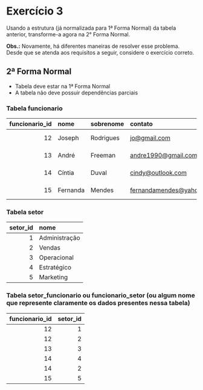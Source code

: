 # Exercício 3
Usando a estrutura (já normalizada para 1ª Forma Normal) da tabela anterior, transforme-a agora na 2° Forma Normal.

**Obs.:** Novamente, há diferentes maneiras de resolver esse problema. Desde que se atenda aos requisitos a seguir, considere o exercício correto.
## 2ª Forma Normal
- Tabela deve estar na 1ª Forma Normal
- A tabela não deve possuir dependências parciais

### Tabela funcionario
| funcionario_id | nome     | sobrenome | contato                  | telefone        | data_cadastro       |
|---------------:|:---------|:----------|:-------------------------|:----------------|:--------------------|
| 12             | Joseph   | Rodrigues | jo@gmail.com             | (35)998552-1445 | 2020-05-05 08:50:25 |
| 13             | André    | Freeman   | andre1990@gmail.com      | (47)99522-4996  | 2020-02-05 00:00:00 |
| 14             | Cíntia   | Duval     | cindy@outlook.com        | (33)99855-4669  | 2020-05-05 10:55:35 |
| 15             | Fernanda | Mendes    | fernandamendes@yahoo.com | (33)99200-1556  | 2020-05-05 11:45:40 |

### Tabela setor
| setor_id | nome          |
|---------:|:--------------|
| 1        | Administração |
| 2        | Vendas        |
| 3        | Operacional   |
| 4        | Estratégico   |
| 5        | Marketing     |

### Tabela setor_funcionario ou funcionario_setor (ou algum nome que represente claramente os dados presentes nessa tabela)
| funcionario_id | setor_id |
|---------------:|---------:|
| 12             | 1        |
| 12             | 2        |
| 13             | 3        |
| 14             | 4        |
| 14             | 2        |
| 15             | 5        |